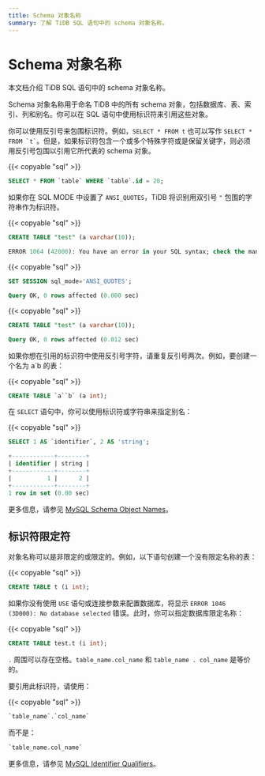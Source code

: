 ```yaml
---
title: Schema 对象名称
summary: 了解 TiDB SQL 语句中的 schema 对象名称。
---
```


# Schema 对象名称

<!-- markdownlint-disable MD038 -->

本文档介绍 TiDB SQL 语句中的 schema 对象名称。

Schema 对象名称用于命名 TiDB 中的所有 schema 对象，包括数据库、表、索引、列和别名。你可以在 SQL 语句中使用标识符来引用这些对象。

你可以使用反引号来包围标识符。例如，`SELECT * FROM t` 也可以写作 `` SELECT * FROM `t` ``。但是，如果标识符包含一个或多个特殊字符或是保留关键字，则必须用反引号包围以引用它所代表的 schema 对象。

{{< copyable "sql" >}}

```sql
SELECT * FROM `table` WHERE `table`.id = 20;
```

如果你在 SQL MODE 中设置了 `ANSI_QUOTES`，TiDB 将识别用双引号 `"` 包围的字符串作为标识符。

{{< copyable "sql" >}}

```sql
CREATE TABLE "test" (a varchar(10));
```

```sql
ERROR 1064 (42000): You have an error in your SQL syntax; check the manual that corresponds to your TiDB version for the right syntax to use line 1 column 19 near ""test" (a varchar(10))" 
```

{{< copyable "sql" >}}

```sql
SET SESSION sql_mode='ANSI_QUOTES';
```

```sql
Query OK, 0 rows affected (0.000 sec)
```

{{< copyable "sql" >}}

```sql
CREATE TABLE "test" (a varchar(10));
```

```sql
Query OK, 0 rows affected (0.012 sec)
```

如果你想在引用的标识符中使用反引号字符，请重复反引号两次。例如，要创建一个名为 a`b 的表：

{{< copyable "sql" >}}

```sql
CREATE TABLE `a``b` (a int);
```

在 `SELECT` 语句中，你可以使用标识符或字符串来指定别名：

{{< copyable "sql" >}}

```sql
SELECT 1 AS `identifier`, 2 AS 'string';
```

```sql
+------------+--------+
| identifier | string |
+------------+--------+
|          1 |      2 |
+------------+--------+
1 row in set (0.00 sec)
```

更多信息，请参见 [MySQL Schema Object Names](https://dev.mysql.com/doc/refman/8.0/en/identifiers.html)。

## 标识符限定符

对象名称可以是非限定的或限定的。例如，以下语句创建一个没有限定名称的表：

{{< copyable "sql" >}}

```sql
CREATE TABLE t (i int);
```

如果你没有使用 `USE` 语句或连接参数来配置数据库，将显示 `ERROR 1046 (3D000): No database selected` 错误。此时，你可以指定数据库限定名称：

{{< copyable "sql" >}}

```sql
CREATE TABLE test.t (i int);
```

`.` 周围可以存在空格。`table_name.col_name` 和 `table_name . col_name` 是等价的。

要引用此标识符，请使用：

{{< copyable "sql" >}}

```sql
`table_name`.`col_name`
```

而不是：

```sql
`table_name.col_name`
```

更多信息，请参见 [MySQL Identifier Qualifiers](https://dev.mysql.com/doc/refman/8.0/en/identifier-qualifiers.html)。
